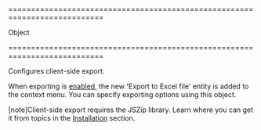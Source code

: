 <!--**
/*-------------------------------------------
    Auto-generated file. Do not modify.
-------------------------------------------

**-->
===========================================================================
<!--type-->Object<!--/type-->
===========================================================================

<!--shortDescription-->
Configures client-side export.
<!--/shortDescription-->

<!--fullDescription-->
When exporting is [enabled](/Documentation/ApiReference/UI_Widgets/dxPivotGrid/Configuration/export/#enabled), the new 'Export to Excel file' entity is added to the context menu. You can specify exporting options using this object.

[note]Client-side export requires the JSZip library. Learn where you can get it from topics in the [Installation](/Documentation/Guide/Getting_Started/Installation/Local_Scripts/) section.
<!--/fullDescription-->